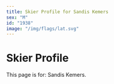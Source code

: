 ```yaml
---
title: Skier Profile for Sandis Kemers
sex: "M"
id: "1938"
image: "/img/flags/lat.svg" 
---
```


# Skier Profile

This page is for: Sandis Kemers.
    